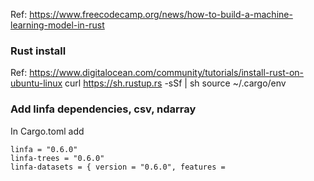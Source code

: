 Ref: https://www.freecodecamp.org/news/how-to-build-a-machine-learning-model-in-rust

### Rust install
Ref: https://www.digitalocean.com/community/tutorials/install-rust-on-ubuntu-linux
curl https://sh.rustup.rs -sSf | sh
source ~/.cargo/env

### Add linfa dependencies, csv, ndarray
In Cargo.toml add
```
linfa = "0.6.0"
linfa-trees = "0.6.0"
linfa-datasets = { version = "0.6.0", features =
